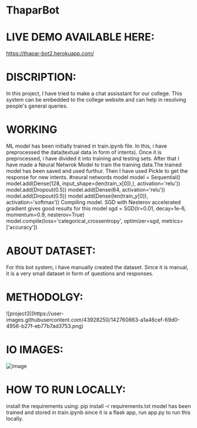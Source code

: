 # ThaparBot

# LIVE DEMO AVAILABLE HERE:
https://thapar-bot2.herokuapp.com/

# DISCRIPTION:
In this project, I have tried to make a chat assisstant for our college. This system can be embedded to the college website and can help in resolving people's general queries.

# WORKING

ML model has been initially trained in train.ipynb file. In this, i have preprocessed the data(textual data in form of intents). Once it is preprocessed, i have divided it into training and testing sets. After that I have made a Neural Netwrok Model to train the training data.The trained model has been saved and used furthur. Then I have used Pickle to get the response for new intents.
#neural networds model
model = Sequential()
model.add(Dense(128, input_shape=(len(train_x[0]),), activation='relu'))
model.add(Dropout(0.5))
model.add(Dense(64, activation='relu'))
model.add(Dropout(0.5))
model.add(Dense(len(train_y[0]), activation='softmax'))
Compiling model. SGD with Nesterov accelerated gradient gives good results for this model
sgd = SGD(lr=0.01, decay=1e-6, momentum=0.9, nesterov=True)
model.compile(loss='categorical_crossentropy', optimizer=sgd, metrics=['accuracy'])

# ABOUT DATASET:

For this bot system, i have manually created the dataset. Since it is manual, it is a very small dataset in form of questions and responses. 

# METHODOLGY:
<centre>
![project3](https://user-images.githubusercontent.com/43928250/142760663-a1a46cef-69d0-4956-b27f-eb77b7ad3753.png)
</centre>

# IO IMAGES:

![image](https://user-images.githubusercontent.com/43928250/142760523-3e5d6d3b-154b-42c3-84d5-072257e6ef82.png)


# HOW TO RUN LOCALLY:
install the requirements using: pip install -r requirements.txt
model has been trained and stored in train.ipynb
since it is a flask app, run app.py to run this locally.
